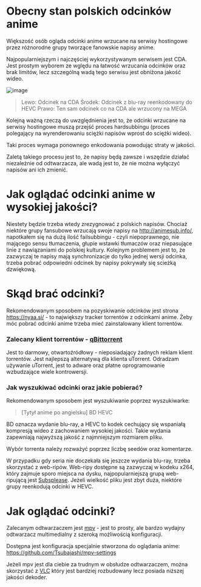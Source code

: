 # Obecny stan polskich odcinków anime
Większość osób ogląda odcinki anime wrzucane na serwisy hostingowe przez różnorodne grupy tworzące fanowskie napisy anime.

Najpopularniejszym i najczęściej wykorzystywanym serwisem jest CDA. Jest prostym wyborem ze wględu na łatwość wrzucania odcinków oraz brak limitów, lecz szczególną wadą tego serwisu jest obniżona jakość wideo.

![image](https://user-images.githubusercontent.com/43544435/159976188-cf9f5579-f2fa-4d37-b69e-e3a005e0cd8b.png)
> Lewo: Odcinek na CDA
> Środek: Odcinek z blu-ray reenkodowany do HEVC
> Prawo: Ten sam odcinek co na CDA ale wrzucony na MEGA

Kolejną ważną rzeczą do uwzględnienia jest to, że odcinki wrzucane na serwisy hostingowe muszą przejść proces hardsubbingu (proces polegający na wyrenderowaniu sciężki napisów wprost do sciężki wideo). 

Taki proces wymaga ponownego enkodowania powodując straty w jakości.

Zaletą takiego procesu jest to, że napisy będą zawsze i wszędzie działać niezależnie od odtwarzacza, ale wadą jest to, że nie można wyłączyć napisów ani ich zmienić.

# Jak oglądać odcinki anime w wysokiej jakości?

Niestety będzie trzeba wtedy zrezygnować z polskich napisów. Chociaż niektóre grupy fansubowe wrzucają swoje napisy na http://animesub.info/, napotkałem się na dużą ilość failsubbingu - czyli niepoprawnego, nie mającego sensu tłumaczenia, głupie wstawki tłumaczów oraz niepasujące linie z nawiązaniami do polskiej kultury. Kolejnym problemem jest to, że zazwyczaj te napisy mają synchronizacje do tylko jednej wersji odcinka, trzeba pobrać odpowiedni odcinek by napisy pokrywały się scieżką dzwiękową.

# Skąd brać odcinki?

Rekomendowanym sposobem na pozyskiwanie odcinków jest strona https://nyaa.si/ - to największy tracker torrentów z odcinkami anime. Żeby móc pobrać odcinki anime trzeba mieć zainstalowany klient torrentów.

### Zalecany klient torrentów - [qBittorrent](https://www.qbittorrent.org/download.php)
Jest to darmowy, otwartoźródłowy - nieposiadający żadnych reklam klient torrentów. Jest najlepszą alternatywą dla klienta uTorrent. Odradzam używanie uTorrent, jest to adware oraz płatne oprogramowanie wzbudzające wiele kontrowersji.

### Jak wyszukiwać odcinki oraz jakie pobierać?

Rekomendowanym sposobem jest wyszukiwanie poprzez wyszukiwarke: 

> [Tytył anime po angielsku] BD HEVC

BD oznacza wydanie blu-ray, a HEVC to kodek cechujący się wspaniałą kompresją wideo z zachowaniem wysokiej jakości. Takie wydania zapewniają najwyższą jakość z najmniejszym rozmiarem pliku.

Wybór torrenta należy rozważyć poprzez liczbę seedów oraz komentarze.

W przypadku gdy seria nie doczekała się jeszcze wydania blu-ray, trzeba skorzystać z web-ripów. Web-ripy dostępne są zazwyczaj w kodeku x264, który zajmuje sporo miejsca na dysku, najpopularniejszą grupą web-ripującą jest [Subsplease](https://subsplease.org/). Jeżeli wielkość pliku jest zbyt duża, niektóre grupy reenkodują odcinki w HEVC.

# Jak oglądać odcinki?

Zalecanym odtwarzaczem jest [mpv](https://mpv.io/) - jest to prosty, ale bardzo wydajny odtwarzacz multimedialny z szeroką możliwością konfiguracji. 

Dostępna jest konfiguracja specjalnie stworzona do oglądania anime: https://github.com/Tsubajashi/mpv-settings

Jeżeli mpv jest dla ciebie za trudnym w obsłudze odtwarzaczem, można skorzystać z [VLC](https://www.videolan.org/vlc/) który jest bardziej rozbudowany lecz posiada niższej jakości dekoder.
